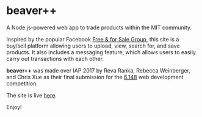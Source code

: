 # beaver++

A Node.js-powered web app to trade products within the MIT community.

Inspired by the popular Facebook [Free & for Sale Group](https://www.facebook.com/groups/177075345746890/), this site is a buy/sell platform allowing users to upload, view, search for, and save products. It also includes a messaging feature, which allows users to easily carry out transactions with each other.

**beaver++** was made over IAP 2017 by Reva Ranka, Rebecca Weinberger, and Chris Xue as their final submission for the [6.148](http://6.148.scripts.mit.edu) web development competition. 

The site is live [here](http://dank6148.herokuapp.com/).

Enjoy!